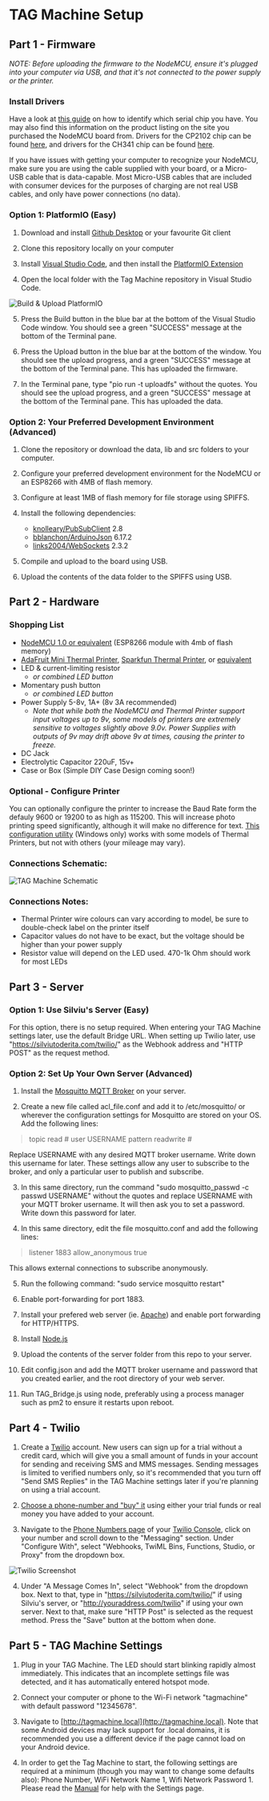 # TAG Machine Setup

## Part 1 - Firmware

*NOTE: Before uploading the firmware to the NodeMCU, ensure it's plugged into your computer via USB, and that it's not connected to the power supply or the printer.*

### Install Drivers

Have a look at [this guide](https://cityos-air.readme.io/docs/1-usb-drivers-for-nodemcu-v10) on how to identify which serial chip you have. You may also find this information on the product listing on the site you purchased the NodeMCU board from. Drivers for the CP2102 chip can be found [here](https://www.silabs.com/developers/usb-to-uart-bridge-vcp-drivers), and drivers for the CH341 chip can be found [here](https://github.com/nodemcu/nodemcu-devkit/tree/master/Drivers).

If you have issues with getting your computer to recognize your NodeMCU, make sure you are using the cable supplied with your board, or a Micro-USB cable that is data-capable. Most Micro-USB cables that are included with consumer devices for the purposes of charging are not real USB cables, and only have power connections (no data).

### Option 1: PlatformIO (Easy)

1. Download and install [Github Desktop](https://desktop.github.com/) or your favourite Git client

2. Clone this repository locally on your computer

3. Install [Visual Studio Code](https://code.visualstudio.com/), and then install the [PlatformIO Extension](https://platformio.org/)

4. Open the local folder with the Tag Machine repository in Visual Studio Code. 

![Build & Upload PlatformIO](https://docs.platformio.org/en/latest/_images/platformio-ide-vscode-build-project.png)

5. Press the Build button in the blue bar at the bottom of the Visual Studio Code window. You should see a green "SUCCESS" message at the bottom of the Terminal pane.

6. Press the Upload button in the blue bar at the bottom of the window. You should see the upload progress, and a green "SUCCESS" message at the bottom of the Terminal pane. This has uploaded the firmware. 

7. In the Terminal pane, type "pio run -t uploadfs" without the quotes. You should see the upload progress, and a green "SUCCESS" message at the bottom of the Terminal pane. This has uploaded the data.

### Option 2: Your Preferred Development Environment (Advanced)

1. Clone the repository or download the data, lib and src folders to your computer. 

2. Configure your preferred development environment for the NodeMCU or an ESP8266 with 4MB of flash memory. 

3. Configure at least 1MB of flash memory for file storage using SPIFFS. 

4. Install the following dependencies:
	* [knolleary/PubSubClient](https://github.com/knolleary/pubsubclient) 2.8
	* [bblanchon/ArduinoJson](https://github.com/bblanchon/ArduinoJson) 6.17.2
	* [links2004/WebSockets](https://github.com/Links2004/arduinoWebSockets) 2.3.2
  
5. Compile and upload to the board using USB. 

6. Upload the contents of the data folder to the SPIFFS using USB. 


## Part 2 - Hardware

### Shopping List
* [NodeMCU 1.0 or equivalent](https://www.aliexpress.com/wholesale?catId=0&initiative_id=SB_20200607165641&SearchText=nodemcu) (ESP8266 module with 4mb of flash memory)
* [AdaFruit Mini Thermal Printer](https://www.adafruit.com/product/597), [Sparkfun Thermal Printer](https://www.sparkfun.com/products/14970), or [equivalent](https://www.aliexpress.com/item/4000670706301.html?spm=a2g0o.productlist.0.0.6f64c49bIuD0cf&algo_pvid=21e71930-b292-4d6e-b394-f049cdb62eff&algo_expid=21e71930-b292-4d6e-b394-f049cdb62eff-9&btsid=0ab50f6115915778964662640e4af4&ws_ab_test=searchweb0_0,searchweb201602_,searchweb201603_)
* LED & current-limiting resistor
  * *or combined LED button*
* Momentary push button
  * *or combined LED button*
* Power Supply 5-8v, 1A+ (8v 3A recommended) 
  * *Note that while both the NodeMCU and Thermal Printer support input voltages up to 9v, some models of printers are extremely sensitive to voltages slightly above 9.0v. Power Supplies with outputs of 9v may drift above 9v at times, causing the printer to freeze.*
* DC Jack
* Electrolytic Capacitor 220uF, 15v+
* Case or Box (Simple DIY Case Design coming soon!)

### Optional - Configure Printer

You can optionally configure the printer to increase the Baud Rate form the defauly 9600 or 19200 to as high as 115200. This will increase photo printing speed significantly, although it will make no difference for text. [This configuration utility](http://www.dkia.at/downloads/csn-a2-t-tool.zip) (Windows only) works with some models of Thermal Printers, but not with others (your mileage may vary). 

### Connections Schematic:

![TAG Machine Schematic](https://github.com/silviu-toderita/TAG_Machine/blob/master/docs/Schematic.png?raw=true)

### Connections Notes:
- Thermal Printer wire colours can vary according to model, be sure to double-check label on the printer itself
- Capacitor values do not have to be exact, but the voltage should be higher than your power supply
- Resistor value will depend on the LED used. 470-1k Ohm should work for most LEDs

## Part 3 - Server

### Option 1: Use Silviu's Server (Easy)

For this option, there is no setup required. When entering your TAG Machine settings later, use the default Bridge URL. When setting up Twilio later, use "https://silviutoderita.com/twilio/" as the Webhook address and "HTTP POST" as the request method.

### Option 2: Set Up Your Own Server (Advanced)

1. Install the [Mosquitto MQTT Broker](https://mosquitto.org/) on your server.

2. Create a new file called acl_file.conf and add it to /etc/mosquitto/ or wherever the configuration settings for Mosquitto are stored on your OS. Add the following lines:

> topic read #
> user USERNAME
> pattern readwrite #

Replace USERNAME with any desired MQTT broker username. Write down this username for later. These settings allow any user to subscribe to the broker, and only a particular user to publish and subscribe. 

3. In this same directory, run the command "sudo mosquitto_passwd -c passwd USERNAME" without the quotes and replace USERNAME with your MQTT broker username. It will then ask you to set a password. Write down this password for later. 

4. In this same directory, edit the file mosquitto.conf and add the following lines:

> listener 1883
> allow_anonymous true

This allows external connections to subscribe anonymously. 

5. Run the following command: "sudo service mosquitto restart"

6. Enable port-forwarding for port 1883. 

7. Install your prefered web server (ie. [Apache](https://httpd.apache.org/)) and enable port forwarding for HTTP/HTTPS.

8. Install [Node.js](https://nodejs.org/en/)

9. Upload the contents of the server folder from this repo to your server. 

10. Edit config.json and add the MQTT broker username and password that you created earlier, and the root directory of your web server. 

11. Run TAG_Bridge.js using node, preferably using a process manager such as pm2 to ensure it restarts upon reboot. 

## Part 4 - Twilio

1. Create a [Twilio](https://www.twilio.com/) account. New users can sign up for a trial without a credit card, which will give you a small amount of funds in your account for sending and receiving SMS and MMS messages. Sending messages is limited to verified numbers only, so it's recommended that you turn off "Send SMS Replies" in the TAG Machine settings later if you're planning on using a trial account. 

2. [Choose a phone-number and "buy" it](https://support.twilio.com/hc/en-us/articles/223135247-How-to-Search-for-and-Buy-a-Twilio-Phone-Number-from-Console) using either your trial funds or real money you have added to your account. 

3. Navigate to the [Phone Numbers page](https://www.twilio.com/console/phone-numbers/incoming) of your [Twilio Console](https://www.twilio.com/console/), click on your number and scroll down to the "Messaging" section. Under "Configure With", select "Webhooks, TwiML Bins, Functions, Studio, or Proxy" from the dropdown box.

![Twilio Screenshot](https://github.com/silviu-toderita/TAG_Machine/blob/master/docs/Twilio_Settings.png?raw=true)

4. Under "A Message Comes In", select "Webhook" from the dropdown box. Next to that, type in "https://silviutoderita.com/twilio/" if using Silviu's server, or "http://youraddress.com/twilio" if using your own server. Next to that, make sure "HTTP Post" is selected as the request method. Press the "Save" button at the bottom when done. 

## Part 5 - TAG Machine Settings

1. Plug in your TAG Machine. The LED should start blinking rapidly almost immediately. This indicates that an incomplete settings file was detected, and it has automatically entered hotspot mode. 

2. Connect your computer or phone to the Wi-Fi network "tagmachine" with default password "12345678". 

3. Navigate to [http://tagmachine.local](http://tagmachine.local). Note that some Android devices may lack support for .local domains, it is recommended you use a different device if the page cannot load on your Android device. 

4. In order to get the Tag Machine to start, the following settings are required at a minimum (though you may want to change some defaults also): Phone Number, WiFi Network Name 1, Wifi Network Password 1. Please read the [Manual](https://github.com/silviu-toderita/TAG_Machine/blob/master/MANUAL.md) for help with the Settings page. 
